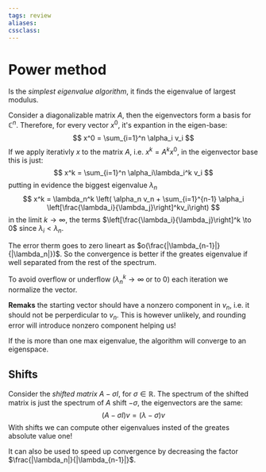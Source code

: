 ```yaml
---
tags: review
aliases:
cssclass:
---
```

 
# Power method

Is the _simplest eigenvalue algorithm_, it finds the eigenvalue of largest modulus.

Consider a diagonalizable matrix $A$, then the eigenvectors form a basis for $\mathbb{C}^n$. Therefore, for every vector $x^0$, it's expantion in the eigen-base:
$$
x^0 = \sum_{i=1}^n \alpha_i v_i
$$
If we apply iterativly $x$ to the matrix $A$, i.e. $x^k = A^k x^0$, in the eigenvector base this is just:
$$
x^k = \sum_{i=1}^n \alpha_i\lambda_i^k v_i
$$
putting in evidence the biggest eigenvalue $\lambda_n$
$$
x^k = \lambda_n^k \left(  \alpha_n v_n + \sum_{i=1}^{n-1} \alpha_i \left[\frac{\lambda_i}{\lambda_j}\right]^kv_i\right)
$$
in the limit $k\to\infty$, the terms $\left[\frac{\lambda_i}{\lambda_j}\right]^k \to 0$ since $\lambda_i < \lambda_n$.

The error therm goes to zero lineart as $o(\frac{|\lambda_{n-1}|}{|\lambda_n|})$. So the convergence is better if the greates eigenvalue if well separated from the rest of the spectrum.

To avoid overflow or underflow ($\lambda_n^k \to \infty$ or to $0$) each iteration we normalize the vector.

**Remaks** the starting vector should have a nonzero component in $v_n$, i.e. it should not be perperdicular to $v_n$. This is however unlikely, and rounding error will introduce nonzero component helping us!

If the is more than one max eigenvalue, the algorithm will converge to an eigenspace.

## Shifts

Consider the _shifted matrix_ $A-\sigma I$, for $\sigma \in \mathbb{R}$. The spectrum of the shifted matrix is just the spectrum of $A$ shift $-\sigma$, the eigenvectors are the same:
$$
(A-\sigma I)v = (\lambda -\sigma) v 
$$
With shifts we can compute other eigenvalues insted of the greates absolute value one!

It can also be used to speed up convergence by decreasing the factor $\frac{|\lambda_n|}{|\lambda_{n-1}|}$.
